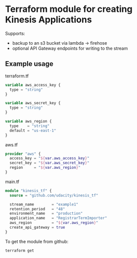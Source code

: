 # Terraform module for creating Kinesis Applications
Supports:
  - backup to an s3 bucket via lambda -> firehose
  - optional API Gateway endpoints for writing to the stream

## Example usage

terraform.tf
```terraform
variable aws_access_key {
  type = "string"
}

variable aws_secret_key {
  type = "string"
}

variable aws_region {
  type    = "string"
  default = "us-east-1"
}
```

aws.tf
```terraform
provider "aws" {
  access_key = "${var.aws_access_key}"
  secret_key = "${var.aws_secret_key}"
  region     = "${var.aws_region}"
}
```

main.tf
```terraform
module "kinesis_tf" {
  source = "github.com/udacity/kinesis_tf"

  stream_name        = "example1"
  retention_period   = "48"
  environment_name   = "production"
  application_name   = "RegistrarTermImporter"
  aws_region         = "${var.aws_region}"
  create_api_gateway = true
}
```

To get the module from github:
```bashp
terraform get
```
